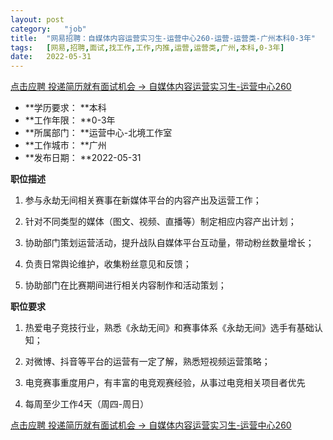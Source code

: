 ```yaml
---
layout:	post
category:	"job"
title:	"网易招聘：自媒体内容运营实习生-运营中心260-运营-运营类-广州本科0-3年"
tags:	[网易,招聘,面试,找工作,工作,内推,运营,运营类,广州,本科,0-3年]
date:	2022-05-31
---
```


[点击应聘 投递简历就有面试机会 ->  自媒体内容运营实习生-运营中心260](http://mobile.bole.netease.com/bole/boleDetail?id=40385&employeeId=346f03c3cda5f04c&key=all)



- **学历要求： **本科
- **工作年限： **0-3年
- **所属部门： **运营中心-北境工作室
- **工作城市： **广州
- **发布日期： **2022-05-31



**职位描述**

1. 参与永劫无间相关赛事在新媒体平台的内容产出及运营工作；

2. 针对不同类型的媒体（图文、视频、直播等）制定相应内容产出计划；

3. 协助部门策划运营活动，提升战队自媒体平台互动量，带动粉丝数量增长；

4. 负责日常舆论维护，收集粉丝意见和反馈；

5. 协助部门在比赛期间进行相关内容制作和活动策划；



**职位要求**

1. 热爱电子竞技行业，熟悉《永劫无间》和赛事体系《永劫无间》选手有基础认知；

2. 对微博、抖音等平台的运营有一定了解，熟悉短视频运营策略；

3. 电竞赛事重度用户，有丰富的电竞观赛经验，从事过电竞相关项目者优先

4. 每周至少工作4天（周四-周日）



[点击应聘 投递简历就有面试机会 ->  自媒体内容运营实习生-运营中心260](http://mobile.bole.netease.com/bole/boleDetail?id=40385&employeeId=346f03c3cda5f04c&key=all)